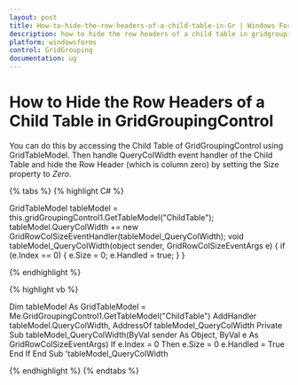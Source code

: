 ```yaml
---
layout: post
title: How-to-hide-the-row-headers-of-a-child-table-in-Gr | Windows Forms | Syncfusion
description: how to hide the row headers of a child table in gridgroupingcontrol
platform: windowsforms
control: GridGrouping
documentation: ug
---
```


# How to Hide the Row Headers of a Child Table in GridGroupingControl

You can do this by accessing the Child Table of GridGroupingControl using GridTableModel. Then handle QueryColWidth event handler of the Child Table and hide the Row Header (which is column zero) by setting the Size property to _Zero_.

{% tabs %}
{% highlight C# %}

GridTableModel tableModel = this.gridGroupingControl1.GetTableModel("ChildTable"); 
tableModel.QueryColWidth += new GridRowColSizeEventHandler(tableModel_QueryColWidth); 
void tableModel_QueryColWidth(object sender, GridRowColSizeEventArgs e) 
{ 
    if (e.Index == 0) 
    {
        e.Size = 0; 
        e.Handled = true; 
    } 
} 

{% endhighlight %}

{% highlight vb %}

Dim tableModel As GridTableModel = Me.GridGroupingControl1.GetTableModel("ChildTable")
AddHandler tableModel.QueryColWidth, AddressOf tableModel_QueryColWidth 
Private Sub tableModel_QueryColWidth(ByVal sender As Object, ByVal e As GridRowColSizeEventArgs)
If e.Index = 0 Then
e.Size = 0
e.Handled = True
End If
End Sub 'tableModel_QueryColWidth 

{% endhighlight %}
{% endtabs %}
